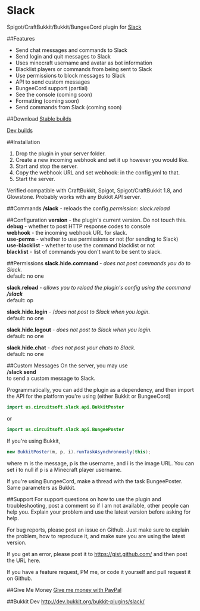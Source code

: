 Slack
===========

Spigot/CraftBukkit/Bukkit/BungeeCord plugin for [Slack](https://slack.com)

##Features
* Send chat messages and commands to Slack
* Send login and quit messages to Slack
* Uses minecraft username and avatar as bot information
* Blacklist players or commands from being sent to Slack
* Use permissions to block messages to Slack
* API to send custom messages
* BungeeCord support (partial)
* See the console (coming soon)
* Formatting (coming soon)
* Send commands from Slack (coming soon)

##Download
[Stable builds](http://dev.bukkit.org/bukkit-plugins/slack/files/)  

[Dev builds](https://github.com/CircuitSoftGroup/SlackBukkit/releases)

##Installation
1. Drop the plugin in your server folder.
2. Create a new incoming webhook and set it up however you would like.
3. Start and stop the server.
4. Copy the webhook URL and set webhook: in the config.yml to that.
5. Start the server.

Verified compatible with CraftBukkit, Spigot, Spigot/CraftBukkit 1.8, and Glowstone. Probably works with any Bukkit API server.

##Commands
**/slack** - reloads the config
_permission: slack.reload_

##Configuration
**version** - the plugin's current version. Do not touch this.  
**debug** - whether to post HTTP response codes to console  
**webhook** - the incoming webhook URL for slack.  
**use-perms** - whether to use permissions or not (for sending to Slack)  
**use-blacklist** - whether to use the command blacklist or not  
**blacklist** - list of commands you don't want to be sent to slack.  

##Permissions
**slack.hide.command** - _does not post commands you do to Slack._  
default: no one  

**slack.reload** - _allows you to reload the plugin's config using the command **/slack**_  
default: op  

**slack.hide.login** - /_does not post to Slack when you login._  
default: no one  

**slack.hide.logout** - _does not post to Slack when you login._  
default: no one  

**slack.hide.chat** - _does not post your chats to Slack._  
default: no one  

##Custom Messages
On the server, you may use  
**/slack send <username> <image URL> <message>**  
to send a custom message to Slack.

Programmatically, you can add the plugin as a dependency, and then import the API for the platform you're using (either Bukkit or BungeeCord)
```java
import us.circuitsoft.slack.api.BukkitPoster
```
or
```java
import us.circuitsoft.slack.api.BungeePoster
```

If you're using Bukkit, 
```java
new BukkitPoster(m, p, i).runTaskAsynchronously(this);
```
where m is the message, p is the username, and i is the image URL. You can set i to null if p is a Minecraft player username.

If you're using BungeeCord, make a thread with the task BungeePoster. Same parameters as Bukkit.

##Support
For support questions on how to use the plugin and troubleshooting, post a comment so if I am not available, other people can help you. Explain your problem and use the latest version before asking for help.

For bug reports, please post an issue on Github. Just make sure to explain the problem, how to reproduce it, and make sure you are using the latest version.

If you get an error, please post it to https://gist.github.com/ and then post the URL here.

If you have a feature request, PM me, or code it yourself and pull request it on Github.

##Give Me Money
[Give me money with PayPal](https://www.paypal.com/cgi-bin/webscr?return=https%3A%2F%2Fgithub.com%2FCircuitSoftGroup%2FSlackMC%2F&cn=Add+special+instructions+to+the+addon+author%28s%29&business=circuitsoft%40outlook.com&bn=PP-DonationsBF%3Abtn_donateCC_LG.gif%3ANonHosted&cancel_return=https%3A%2F%2Fgithub.com%2FCircuitSoftGroup%2FSlackMC%2F&lc=US&item_name=Slack+%28from+GitHub.com%29&cmd=_donations&rm=1&no_shipping=1&currency_code=USD)

##Bukkit Dev
http://dev.bukkit.org/bukkit-plugins/slack/
